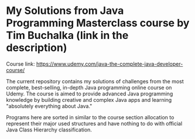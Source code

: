 # My Solutions from Java Programming Masterclass course by Tim Buchalka (link in the description)
Course link: https://www.udemy.com/java-the-complete-java-developer-course/

The current repository contains my solutions of challenges from the most complete, best-selling, in-depth Java programming online course on Udemy. The course is aimed to provide advanced Java programming knowledge by building creative and complex Java apps and learning "absolutely everything about Java."

Programs here are sorted in similar to the course section allocation to represent their major used structures and have nothing to do with official Java Class Hierarchy classification.
